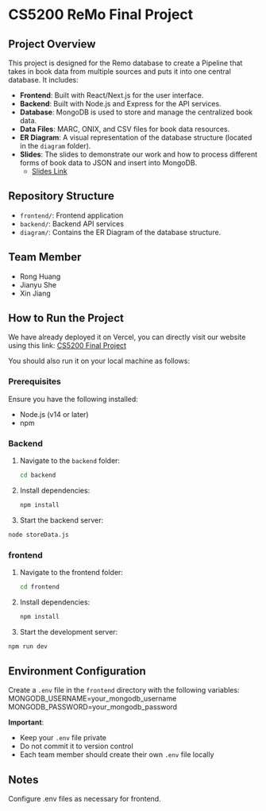 # CS5200 ReMo Final Project

## Project Overview
This project is designed for the Remo database to create a Pipeline that takes in book data from multiple sources and puts it into one central database. It includes:
- **Frontend**: Built with React/Next.js for the user interface.
- **Backend**: Built with Node.js and Express for the API services.
- **Database**: MongoDB is used to store and manage the centralized book data.
- **Data Files**: MARC, ONIX, and CSV files for book data resources.
- **ER Diagram**: A visual representation of the database structure (located in the `diagram` folder).
- **Slides**: The slides to demonstrate our work and how to process different forms of book data to JSON and insert into MongoDB.
  - [Slides Link](https://docs.google.com/presentation/d/19rLKKA48c1Xn4Cw7Xue8VtIwqmbSotrfEWQ1UJVZCp0/edit#slide=id.g258719f2195_0_0)

## Repository Structure
- `frontend/`: Frontend application
- `backend/`: Backend API services
- `diagram/`: Contains the ER Diagram of the database structure.

## Team Member
- Rong Huang
- Jianyu She
- Xin Jiang

## How to Run the Project
We have already deployed it on Vercel, you can directly visit our website using this link: [CS5200 Final Project](https://cs5200final.vercel.app/)

You should also run it on your local machine as follows:

### Prerequisites
Ensure you have the following installed:
- Node.js (v14 or later)
- npm

### Backend
1. Navigate to the `backend` folder:
   ```bash
   cd backend
2. Install dependencies:
   ```bash
   npm install
3.  Start the backend server:
   ```bash
  node storeData.js
   ```

### frontend
1. Navigate to the frontend folder:
   ```bash
   cd frontend
   ```
2. Install dependencies:
   ```bash
   npm install
   ```
3.  Start the development server:
   ```bash
   npm run dev
   ```

## Environment Configuration
Create a `.env` file in the `frontend` directory with the following variables:
MONGODB_USERNAME=your_mongodb_username
MONGODB_PASSWORD=your_mongodb_password

**Important**: 
- Keep your `.env` file private
- Do not commit it to version control
- Each team member should create their own `.env` file locally

## Notes
Configure .env files as necessary for frontend.
